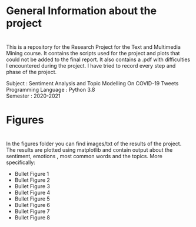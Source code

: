 
# General Information about the project <h1>
This is a repository for the Research Project for the Text and Multimedia Mining course. It contains the scripts used for the project and plots that could not be added to the final report. It also contains a .pdf with difficulties I encountered during the project. I have tried to record every step and phase of the project.

Subject : Sentiment Analysis and Topic Modelling On COVID-19  Tweets  <br />
Programming Language : Python 3.8  <br />
Semester : 2020-2021

# Figures <h1>
In the figures folder you can find images/txt of the results of the project. The results are plotted using matplotlib and contain output about the sentiment, emotions , most common words and the topics. More specifically:
 * Bullet  Figure 1
 * Bullet  Figure 2
 * Bullet  Figure 3
 * Bullet  Figure 4
 * Bullet  Figure 5
 * Bullet  Figure 6
 * Bullet  Figure 7
 * Bullet  Figure 8

